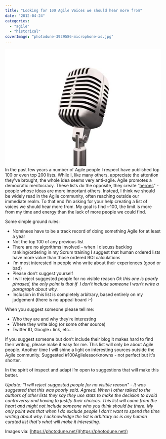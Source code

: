```yaml
---
title: "Looking for 100 Agile Voices we should hear more from"
date: "2012-04-24"
categories: 
  - "agile"
  - "historical"
coverImage: "photodune-3929586-microphone-xs.jpg"
---
```


![microphone - image licensed from Photodune](images/photodune-3929586-microphone-xs.jpg) In the past few years a number of Agile people I respect have published top 100 or even top 200 lists. While I, like many others, appreciate the attention they’ve brought, the whole idea seems very anti-agile. Agile promotes a democratic meritocracy. These lists do the opposite, they create “[heroes](/blog/agile-gurus-or-thought-leaders.html)” - people whose ideas are more important others. Instead, I think we should be widely read in the Agile community, often reaching outside our immediate realm. To that end I’m asking for your help creating a list of voices we should hear more from. My goal is find ~100, the limit is more from my time and energy than the lack of more people we could find.

Some simple ground rules:

- Nominees have to be a track record of doing something Agile for at least a year
- Not the top 100 of any previous list
- There are no algorithms involved – when I discuss backlog ranking/ordering in my Scrum training I suggest that human ordered lists have more value than those ordered ROI calculations
- I’m most interested in people who write about their experiences (good or bad)
- Please don’t suggest yourself
- I will reject suggested people for no visible reason _Ok this one is poorly phrased, the only point is that if  I don't include someone I won't write a paragraph about why._
- Inclusion in this list is completely arbitrary, based entirely on my judgement (there is no appeal board :-)

When you suggest someone please tell me:

- Who they are and why they’re interesting
- Where they write blog (or some other source)
- Twitter ID, Google+ link, etc…

If you suggest someone but don’t include their blog it makes hard to find their writing, please make it easy for me. This list will only be about Agile people. Another time I will shine a light on interesting sources outside the Agile community. Suggested #100Agilelessorknowns - not perfect but it's shorter.

In the spirit of inspect and adapt I’m open to suggestions that will make this better.

_Update: "I will reject suggested people for no visible reason" - It was suggested that this was poorly said. Agreed. When I other talked to the authors of other lists they say they use stats to make the decision to avoid controversy and having to justify their choices. This list will come from the heart and might not include someone who you think should be there. My only point was that when I do exclude people I don't want to spend the time writing about why. I acknowledge the list is arbitrary as is any human curated list that's what will make it interesting._

Images via: [https://photodune.net/](https://photodune.net/)
